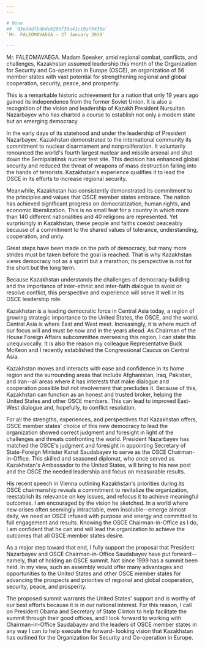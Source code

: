 ```yaml
---
---

# None
## `03ed4dfbdbde020df39a41c10af5435e`
`Mr. FALEOMAVAEGA — 27 January 2010`

---
```



Mr. FALEOMAVAEGA. Madam Speaker, amid regional combat, conflicts, and 
challenges, Kazakhstan assumed leadership this month of the 
Organization for Security and Co-operation in Europe (OSCE), an 
organization of 56 member states with vast potential for strengthening 
regional and global cooperation, security, peace, and prosperity.

This is a remarkable historic achievement for a nation that only 19 
years ago gained its independence from the former Soviet Union. It is 
also a recognition of the vision and leadership of Kazakh President 
Nursultan Nazarbayev who has charted a course to establish not only a 
modem state but an emerging democracy.

In the early days of its statehood and under the leadership of 
President Nazarbayev, Kazakhstan demonstrated to the international 
community its commitment to nuclear disarmament and nonproliferation. 
It voluntarily renounced the world's fourth largest nuclear and missile 
arsenal and shut down the Semipalatinsk nuclear test site. This 
decision has enhanced global security and reduced the threat of weapons 
of mass destruction falling into the hands of terrorists. Kazakhstan's 
experience qualifies it to lead the OSCE in its efforts to increase 
regional security.

Meanwhile, Kazakhstan has consistently demonstrated its commitment to 
the principles and values that OSCE member states embrace. The nation 
has achieved significant progress on democratization, human rights, and 
economic liberalization. This is no small feat for a country in which 
more than 140 different nationalities and 40 religions are represented. 
Yet surprisingly in Kazakhstan, these people and faiths coexist 
peaceably because of a commitment to the shared values of tolerance, 
understanding, cooperation, and unity.

Great steps have been made on the path of democracy, but many more 
strides must be taken before the goal is reached. That is why 
Kazakhstan views democracy not as a sprint but a marathon; its 
perspective is not for the short but the long term.

Because Kazakhstan understands the challenges of democracy-building 
and the importance of inter-ethnic and inter-faith dialogue to avoid or 
resolve conflict, this perspective and experience will serve it well in 
its OSCE leadership role.

Kazakhstan is a leading democratic force in Central Asia today, a 
region of growing strategic importance to the United States, the OSCE, 
and the world. Central Asia is where East and West meet. Increasingly, 
it is where much of our focus will and must be now and in the years 
ahead. As Chairman of the House Foreign Affairs subcommittee overseeing 
this region, I can state this unequivocally. It is also the reason my 
colleague Representative Buck McKeon and I recently established the 
Congressional Caucus on Central Asia.

Kazakhstan moves and interacts with ease and confidence in its home 
region and the surrounding areas that include Afghanistan, Iraq, 
Pakistan, and Iran--all areas where it has interests that make dialogue 
and cooperation possible but not involvement that precludes it. Because 
of this, Kazakhstan can function as an honest and trusted broker, 
helping the United States and other OSCE members. This can lead to 
improved East-West dialogue and, hopefully, to conflict resolution.

For all the strengths, experiences, and perspectives that Kazakhstan 
offers, OSCE member states' choice of this new democracy to lead the 
organization showed correct judgment and foresight in light of the 
challenges and threats confronting the world. President Nazarbayev has 
matched the OSCE's judgment and foresight in appointing Secretary of 
State-Foreign Minister Kanat Saudabayev to serve as the OSCE Chairman-
in-Office. This skilled and seasoned diplomat, who once served as 
Kazakhstan's Ambassador to the United States, will bring to his new 
post and the OSCE the needed leadership and focus on measurable 
results.

His recent speech in Vienna outlining Kazakhstan's priorities during 
its OSCE chairmanship reveals a commitment to revitalize the 
organization, reestablish its relevance on key issues, and refocus it 
to achieve meaningful outcomes. I am encouraged by the vision he 
sketched. In a world where new crises often seemingly intractable, even 
insoluble--emerge almost daily, we need an OSCE infused with purpose 
and energy and committed to full engagement and results. Knowing the 
OSCE Chairman-in-Office as I do, I am confident that he can and will 
lead the organization to achieve the outcomes that all OSCE member 
states desire.

As a major step toward that end, I fully support the proposal that 
President Nazarbayev and OSCE Chairman-in-Office Saudabayev have put 
forward--namely, that of holding an OSCE summit. Not since 1999 has a 
summit been held. In my view, such an assembly would offer many 
advantages and opportunities to the United States and other OSCE member 
states for advancing the prospects and priorities of regional and 
global cooperation, security, peace, and prosperity.

The proposed summit warrants the United States' support and is worthy 
of our best efforts because it is in our national interest. For this 
reason, I call on President Obama and Secretary of State Clinton to 
help facilitate the summit through their good offices, and I look 
forward to working with Chairman-in-Office Saudabayev and the leaders 
of OSCE member states in any way I can to help execute the forward-
looking vision that Kazakhstan has outlined for the Organization for 
Security and Co-operation in Europe.
